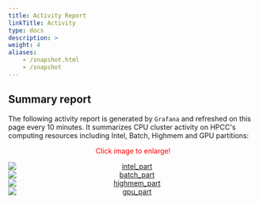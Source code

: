 ```yaml
---
title: Activity Report
linkTitle: Activity
type: docs
description: >
weight: 4
aliases:
    - /snapshot.html
    - /snapshot
---
```


## Summary report

The following activity report is generated by `Grafana` and refreshed on this page every 10 minutes.
It summarizes CPU cluster activity on HPCC's computing resources including Intel, Batch, Highmem and GPU partitions:

<p style="text-align: center;"><font color="red">Click image to enlarge!</font></p>

<div>
    <a href="https://cluster.hpcc.ucr.edu/activity-report/">
        <img alt="intel_part" border="0" src="https://cluster.hpcc.ucr.edu/activity-report/pane2.png" style="display:block;margin-right:auto;margin-left:auto;text-align:center;">
        <img alt="batch_part" border="0" src="https://cluster.hpcc.ucr.edu/activity-report/pane3.png" style="display:block;margin-right:auto;margin-left:auto;text-align:center;">
        <img alt="highmem_part" border="0" src="https://cluster.hpcc.ucr.edu/activity-report/pane4.png" style="display:block;margin-right:auto;margin-left:auto;text-align:center;">
        <img alt="gpu_part" border="0" src="https://cluster.hpcc.ucr.edu/activity-report/pane5.png" style="display:block;margin-right:auto;margin-left:auto;text-align:center;">
    </a>
</div>
